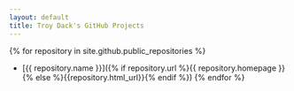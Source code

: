 ```yaml
---
layout: default
title: Troy Dack's GitHub Projects
---
```


{% for repository in site.github.public_repositories %}
  * [{{ repository.name }}]({% if repository.url %}{{ repository.homepage }}{% else %}{{repository.html_url}}{% endif %})
{% endfor %}
